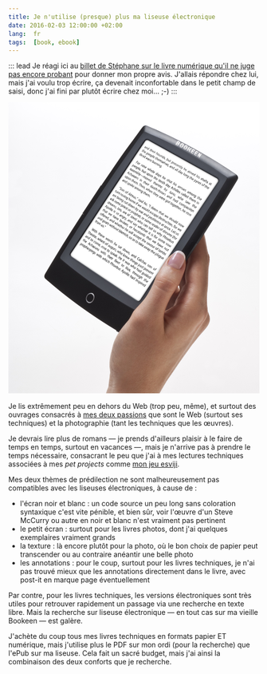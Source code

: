 ```yaml
---
title: Je n'utilise (presque) plus ma liseuse électronique
date: 2016-02-03 12:00:00 +02:00
lang:  fr
tags:  [book, ebook]
---
```


::: lead
Je réagi ici au [billet de Stéphane sur le livre numérique qu'il ne juge pas encore probant](http://nota-bene.org/Livre-numerique-pas-encore-probant-pour-moi) pour donner mon propre avis. J'allais répondre chez lui, mais j'ai voulu trop écrire, ça devenait inconfortable dans le petit champ de saisi, donc j'ai fini par plutôt écrire chez moi… ;-)
:::

![](Cybook-Odyssey-HD-FrontLight.jpg "onethird")

Je lis extrêmement peu en dehors du Web (trop peu, même), et surtout des ouvrages consacrés à [mes deux passions](/a-propos.html) que sont le Web (surtout ses techniques) et la photographie (tant les techniques que les œuvres).

Je devrais lire plus de romans — je prends d'ailleurs plaisir à le faire de temps en temps, surtout en vacances —, mais je n'arrive pas à prendre le temps nécessaire, consacrant le peu que j'ai à mes lectures techniques associées à mes *pet projects* comme [mon jeu esviji](http://esviji.com/).

Mes deux thèmes de prédilection ne sont malheureusement pas compatibles avec les liseuses électroniques, à cause de :

- l'écran noir et blanc : un code source un peu long sans coloration syntaxique c'est vite pénible, et bien sûr, voir l'œuvre d'un Steve McCurry ou autre en noir et blanc n'est vraiment pas pertinent
- le petit écran : surtout pour les livres photos, dont j'ai quelques exemplaires vraiment grands
- la texture : là encore plutôt pour la photo, où le bon choix de papier peut transcender ou au contraire anéantir une belle photo
- les annotations : pour le coup, surtout pour les livres techniques, je n'ai pas trouvé mieux que les annotations directement dans le livre, avec post-it en marque page éventuellement

Par contre, pour les livres techniques, les versions électroniques sont très utiles pour retrouver rapidement un passage via une recherche en texte libre. Mais la recherche sur liseuse électronique — en tout cas sur ma vieille Bookeen — est galère.

J'achète du coup tous mes livres techniques en formats papier ET numérique, mais j'utilise plus le PDF sur mon ordi (pour la recherche) que l'ePub sur ma liseuse. Cela fait un sacré budget, mais j'ai ainsi la combinaison des deux conforts que je recherche.
